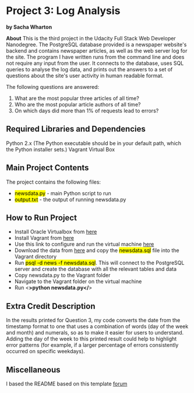# **Project 3: Log Analysis**

**by Sacha Wharton**

**About**
This is the third project in the Udacity Full Stack Web Developer Nanodegree. The PostgreSQL database provided is a newspaper website's backend and contains newspaper articles, as well as the web server log for the site. The program I have written runs from the command line and does not require any input from the user. It connects to the database, uses SQL queries to analyse the log data, and prints out the answers to a set of questions about the site's user activity in human readable format.

The following questions are answered:
1. What are the most popular three articles of all time?
2. Who are the most popular article authors of all time?
3. On which days did more than 1% of requests lead to errors?

## **Required Libraries and Dependencies**

Python 2.x (The Python executable should be in your default path, which the Python installer sets.)
Vagrant
Virtual Box

## **Main Project Contents**

The project contains the following files:
- <mark>newsdata.py</mark> - main Python script to run
- <mark>output.txt</mark> - the output of running newsdata.py

## **How to Run Project**

- Install Oracle Virtualbox from [here](https://www.virtualbox.org/wiki/Downloads)
- Install Vagrant from [here](https://www.vagrantup.com/downloads.html)
- Use this link to configure and run the virtual machine [here](https://classroom.udacity.com/nanodegrees/nd004/parts/8d3e23e1-9ab6-47eb-b4f3-d5dc7ef27bf0/modules/bc51d967-cb21-46f4-90ea-caf73439dc59/lessons/5475ecd6-cfdb-4418-85a2-f2583074c08d/concepts/14c72fe3-e3fe-4959-9c4b-467cf5b7c3a0)
- Download the data from [here](https://d17h27t6h515a5.cloudfront.net/topher/2016/August/57b5f748_newsdata/newsdata.zip) and copy the <mark>newsdata.sql</mark> file into the Vagrant directory
- Run <mark>psql -d news -f newsdata.sql</mark>. This will connect to the PostgreSQL server and create the database with all the relevant tables and data
- Copy newsdata.py to the Vagrant folder
- Navigate to the Vagrant folder on the virtual machine
- Run <****>python newsdata.py</****>

## **Extra Credit Description**

In the results printed for Question 3, my code converts the date from the timestamp format to one that uses a combination of words (day of the week and month) and numerals, so as to make it easier for users to understand. Adding the day of the week to this printed result could help to highlight error patterns (for example, if a larger percentage of errors consistently occurred on specific weekdays).

## **Miscellaneous**
I based the README based on this template [forum](https://discussions.udacity.com/t/readme-files-in-project-1/23524)
